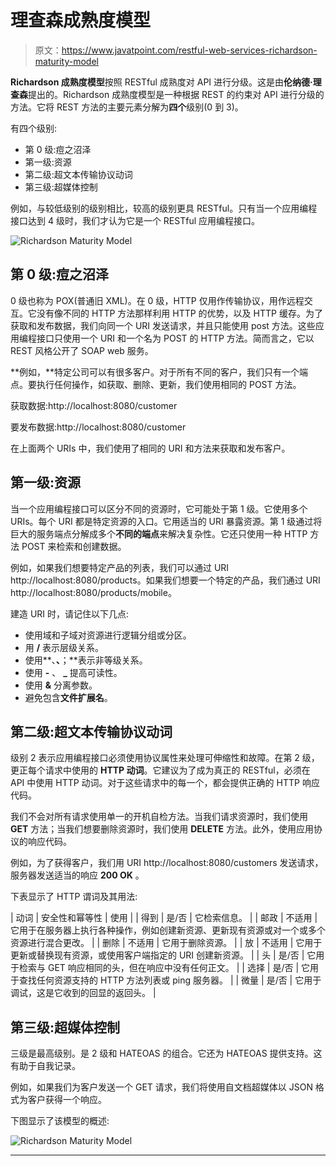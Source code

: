 # 理查森成熟度模型

> 原文：<https://www.javatpoint.com/restful-web-services-richardson-maturity-model>

**Richardson 成熟度模型**按照 RESTful 成熟度对 API 进行分级。这是由**伦纳德·理查森**提出的。Richardson 成熟度模型是一种根据 REST 的约束对 API 进行分级的方法。它将 REST 方法的主要元素分解为**四个**级别(0 到 3)。

有四个级别:

*   第 0 级:痘之沼泽
*   第一级:资源
*   第二级:超文本传输协议动词
*   第三级:超媒体控制

例如，与较低级别的级别相比，较高的级别更具 RESTful。只有当一个应用编程接口达到 4 级时，我们才认为它是一个 RESTful 应用编程接口。

![Richardson Maturity Model](../img/818ae5e2b3021868bb5f699c3aa40262.png)

## 第 0 级:痘之沼泽

0 级也称为 POX(普通旧 XML)。在 0 级，HTTP 仅用作传输协议，用作远程交互。它没有像不同的 HTTP 方法那样利用 HTTP 的优势，以及 HTTP 缓存。为了获取和发布数据，我们向同一个 URI 发送请求，并且只能使用 post 方法。这些应用编程接口只使用一个 URI 和一个名为 POST 的 HTTP 方法。简而言之，它以 REST 风格公开了 SOAP web 服务。

**例如，**特定公司可以有很多客户。对于所有不同的客户，我们只有一个端点。要执行任何操作，如获取、删除、更新，我们使用相同的 POST 方法。

获取数据:http://localhost:8080/customer

要发布数据:http://localhost:8080/customer

在上面两个 URIs 中，我们使用了相同的 URI 和方法来获取和发布客户。

## 第一级:资源

当一个应用编程接口可以区分不同的资源时，它可能处于第 1 级。它使用多个 URIs。每个 URI 都是特定资源的入口。它用适当的 URI 暴露资源。第 1 级通过将巨大的服务端点分解成多个**不同的端点**来解决复杂性。它还只使用一种 HTTP 方法 POST 来检索和创建数据。

例如，如果我们想要特定产品的列表，我们可以通过 URI http://localhost:8080/products。如果我们想要一个特定的产品，我们通过 URI http://localhost:8080/products/mobile。

建造 URI 时，请记住以下几点:

*   使用域和子域对资源进行逻辑分组或分区。
*   用 **/** 表示层级关系。
*   使用**、**、**；**表示非等级关系。
*   使用 **-** 、 **_** 提高可读性。
*   使用 **&** 分离参数。
*   避免包含**文件扩展名**。

## 第二级:超文本传输协议动词

级别 2 表示应用编程接口必须使用协议属性来处理可伸缩性和故障。在第 2 级，更正每个请求中使用的 **HTTP 动词**。它建议为了成为真正的 RESTful，必须在 API 中使用 HTTP 动词。对于这些请求中的每一个，都会提供正确的 HTTP 响应代码。

我们不会对所有请求使用单一的开机自检方法。当我们请求资源时，我们使用 **GET** 方法；当我们想要删除资源时，我们使用 **DELETE** 方法。此外，使用应用协议的响应代码。

例如，为了获得客户，我们用 URI http://localhost:8080/customers 发送请求，服务器发送适当的响应 **200 OK** 。

下表显示了 HTTP 谓词及其用法:

| 动词 | 安全性和幂等性 | 使用 |
| 得到 | 是/否 | 它检索信息。 |
| 邮政 | 不适用 | 它用于在服务器上执行各种操作，例如创建新资源、更新现有资源或对一个或多个资源进行混合更改。 |
| 删除 | 不适用 | 它用于删除资源。 |
| 放 | 不适用 | 它用于更新或替换现有资源，或使用客户端指定的 URI 创建新资源。 |
| 头 | 是/否 | 它用于检索与 GET 响应相同的头，但在响应中没有任何正文。 |
| 选择 | 是/否 | 它用于查找任何资源支持的 HTTP 方法列表或 ping 服务器。 |
| 微量 | 是/否 | 它用于调试，这是它收到的回显的返回头。 |

## 第三级:超媒体控制

三级是最高级别。是 2 级和 HATEOAS 的组合。它还为 HATEOAS 提供支持。这有助于自我记录。

例如，如果我们为客户发送一个 GET 请求，我们将使用自文档超媒体以 JSON 格式为客户获得一个响应。

下图显示了该模型的概述:

![Richardson Maturity Model](../img/6287c698a72de560cd43550a12f8b9db.png)

* * *